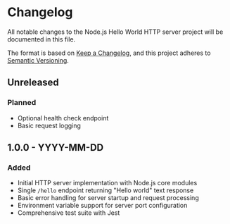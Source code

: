 # Changelog

All notable changes to the Node.js Hello World HTTP server project will be documented in this file.

The format is based on [Keep a Changelog](https://keepachangelog.com/en/1.0.0/), and this project adheres to [Semantic Versioning](https://semver.org/spec/v2.0.0.html).

## Unreleased

### Planned
- Optional health check endpoint
- Basic request logging

## 1.0.0 - YYYY-MM-DD

### Added
- Initial HTTP server implementation with Node.js core modules
- Single `/hello` endpoint returning "Hello world" text response
- Basic error handling for server startup and request processing
- Environment variable support for server port configuration
- Comprehensive test suite with Jest